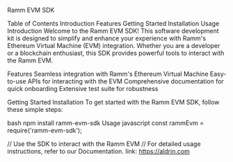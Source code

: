 Ramm EVM SDK

Table of Contents
Introduction
Features
Getting Started
Installation
Usage
Introduction
Welcome to the Ramm EVM SDK! This software development kit is designed to simplify and enhance your experience with Ramm's Ethereum Virtual Machine (EVM) integration. Whether you are a developer or a blockchain enthusiast, this SDK provides powerful tools to interact with the Ramm EVM.

Features
Seamless integration with Ramm's Ethereum Virtual Machine
Easy-to-use APIs for interacting with the EVM
Comprehensive documentation for quick onboarding
Extensive test suite for robustness

Getting Started
Installation
To get started with the Ramm EVM SDK, follow these simple steps:

bash
npm install ramm-evm-sdk
Usage
javascript
const rammEvm = require('ramm-evm-sdk');

// Use the SDK to interact with the Ramm EVM
// 
For detailed usage instructions, refer to our Documentation. link: https://aldrin.com

